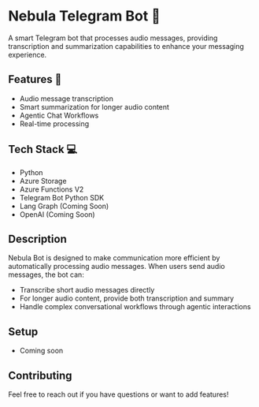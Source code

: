 # Nebula Telegram Bot 🌌

A smart Telegram bot that processes audio messages, providing transcription and summarization capabilities to enhance your messaging experience.

## Features 🎯

- Audio message transcription
- Smart summarization for longer audio content
- Agentic Chat Workflows
- Real-time processing

## Tech Stack 💻

- Python
- Azure Storage
- Azure Functions V2
- Telegram Bot Python SDK
- Lang Graph (Coming Soon)
- OpenAI (Coming Soon)

## Description

Nebula Bot is designed to make communication more efficient by automatically processing audio messages. When users send audio messages, the bot can:
- Transcribe short audio messages directly
- For longer audio content, provide both transcription and summary
- Handle complex conversational workflows through agentic interactions

## Setup

- Coming soon

## Contributing

Feel free to reach out if you have questions or want to add features!